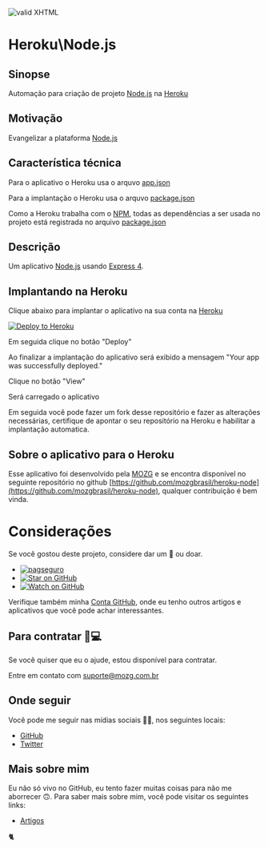 [checkmark]: https://raw.githubusercontent.com/mozgbrasil/mozgbrasil.github.io/master/assets/images/logos/logo_32_32.png "MOZG"
![valid XHTML][checkmark]

[getcomposer]: https://getcomposer.org/
[uninstall-mods]: https://getcomposer.org/doc/03-cli.md#remove

# Heroku\Node.js

## Sinopse

Automação para criação de projeto [Node.js](https://nodejs.org/) na [Heroku](https://www.heroku.com/)

## Motivação

Evangelizar a plataforma [Node.js](https://nodejs.org/)

## Característica técnica

Para o aplicativo o Heroku usa o arquvo [app.json](app.json)

Para a implantação o Heroku usa o arquvo [package.json](package.json)

Como a Heroku trabalha com o [NPM](https://www.npmjs.com/), todas as dependências a ser usada no projeto está registrada no arquivo [package.json](package.json)

## Descrição

Um aplicativo [Node.js](https://nodejs.org/) usando [Express 4](http://expressjs.com/).

## Implantando na Heroku

Clique abaixo para implantar o aplicativo na sua conta na [Heroku](https://www.heroku.com/)

[![Deploy to Heroku](https://www.herokucdn.com/deploy/button.svg)](https://heroku.com/deploy?template=https://github.com/mozgbrasil/heroku-node)

Em seguida clique no botão "Deploy"

Ao finalizar a implantação do aplicativo será exibido a mensagem "Your app was successfully deployed."

Clique no botão "View"

Será carregado o aplicativo

Em seguida você pode fazer um fork desse repositório e fazer as alterações necessárias, certifique de apontar o seu repositório na Heroku e habilitar a implantação automatica.

## Sobre o aplicativo para o Heroku

Esse aplicativo foi desenvolvido pela [MOZG](http://mozg.com.br/) e se encontra disponível no seguinte repositório no github [https://github.com/mozgbrasil/heroku-node](https://github.com/mozgbrasil/heroku-node), qualquer contribuição é bem vinda.

# Considerações

Se você gostou deste projeto, considere dar um 🌟 ou doar.

- [![pagseguro](https://stc.pagseguro.uol.com.br/public/img/botoes/doacoes/164x37-doar-assina.gif)](https://pagseguro.uol.com.br/checkout/v2/donation.html?currency=BRL&receiverEmail=mozgbrasil@gmail.com)
- [![Star on GitHub](https://img.shields.io/github/stars/mozgbrasil/heroku-node.svg?style=social)](https://github.com/mozgbrasil/heroku-node/stargazers)
- [![Watch on GitHub](https://img.shields.io/github/watchers/mozgbrasil/heroku-node.svg?style=social)](https://github.com/mozgbrasil/heroku-node/watchers)

Verifique também minha [Conta GitHub](https://github.com/mozgbrasil), onde eu tenho outros artigos e aplicativos que você pode achar interessantes.

## Para contratar 👨💻

Se você quiser que eu o ajude, estou disponível para contratar.

Entre em contato com suporte@mozg.com.br

## Onde seguir

Você pode me seguir nas mídias sociais 🐙😇, nos seguintes locais:

- [GitHub](https://github.com/mozgbrasil)
- [Twitter](https://twitter.com/mozgbrasil)

## Mais sobre mim

Eu não só vivo no GitHub, eu tento fazer muitas coisas para não me aborrecer 🙃. Para saber mais sobre mim, você pode visitar os seguintes links:

- [Artigos](http://mozg.com.br/artigos/)

:cat2:
